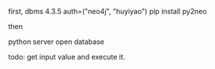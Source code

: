 first,
dbms 4.3.5 auth=("neo4j", "huyiyao")
pip install py2neo


then

python server open database

todo: get input value and execute it.
